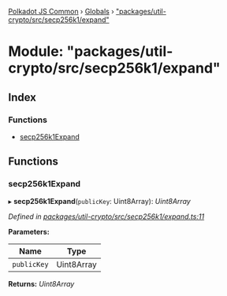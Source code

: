 [Polkadot JS Common](../README.md) › [Globals](../globals.md) › ["packages/util-crypto/src/secp256k1/expand"](_packages_util_crypto_src_secp256k1_expand_.md)

# Module: "packages/util-crypto/src/secp256k1/expand"

## Index

### Functions

* [secp256k1Expand](_packages_util_crypto_src_secp256k1_expand_.md#secp256k1expand)

## Functions

###  secp256k1Expand

▸ **secp256k1Expand**(`publicKey`: Uint8Array): *Uint8Array*

*Defined in [packages/util-crypto/src/secp256k1/expand.ts:11](https://github.com/polkadot-js/common/blob/d176c7471/packages/util-crypto/src/secp256k1/expand.ts#L11)*

**Parameters:**

Name | Type |
------ | ------ |
`publicKey` | Uint8Array |

**Returns:** *Uint8Array*
